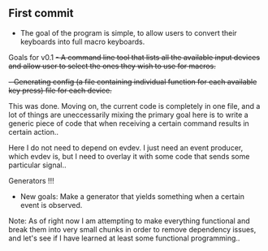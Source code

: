 
## First commit
- The goal of the program is simple, to allow users to convert their keyboards into full macro keyboards.


Goals for v0.1
~~- A command line tool that lists all the available input devices and allow user to select the ones they wish
to use for macros.~~ 

~~- Generating config (a file containing individual function for each available key press) file for each device.~~  

This was done. Moving on, the current code is completely in one file, and a lot of things are uneccessarily mixing
the primary goal here is to write a generic piece of code that when receiving a certain command results in 
certain action..

Here I do not need to depend on evdev. I just need an event producer, which evdev is, but I need to overlay it 
with some code that sends some particular signal..

Generators !!!

- New goals:
  Make a generator that yields something when a certain event is observed.

Note: As of right now I am attempting to make everything functional and break them into very small chunks 
in order to remove dependency issues, and let's see if I have learned at least some functional programming..






  
